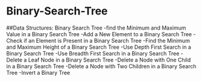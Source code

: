 # Binary-Search-Tree

##Data Structures: Binary Search Tree
-find the Minimum and Maximum Value in a Binary Search Tree
-Add a New Element to a Binary Search Tree
-Check if an Element is Present in a Binary Search Tree
-Find the Minimum and Maximum Height of a Binary Search Tree
-Use Depth First Search in a Binary Search Tree
-Use Breadth First Search in a Binary Search Tree
-Delete a Leaf Node in a Binary Search Tree
-Delete a Node with One Child in a Binary Search Tree
-Delete a Node with Two Children in a Binary Search Tree
-Invert a Binary Tree 
